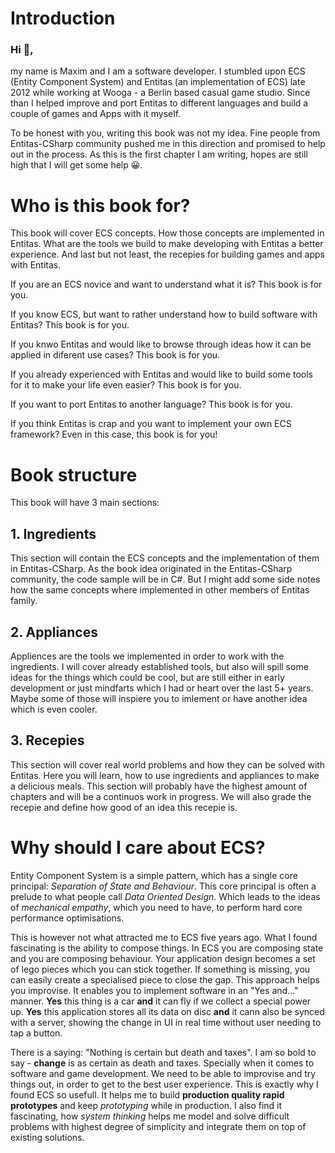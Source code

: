 # Introduction

### Hi 👋,

my name is Maxim and I am a software developer. I stumbled upon ECS (Entity Component System) and Entitas (an implementation of ECS) late 2012 while working at Wooga - a Berlin based casual game studio. Since than I helped improve and port Entitas to different languages and build a couple of games and Apps with it myself.

To be honest with you, writing this book was not my idea. Fine people from Entitas-CSharp community pushed me in this direction and promised to help out in the process. As this is the first chapter I am writing, hopes are still high that I will get some help 😀.

# Who is this book for?

This book will cover ECS concepts. How those concepts are implemented in Entitas. What are the tools we build to make developing with Entitas a better experience. And last but not least, the recepies for building games and apps with Entitas.

If you are an ECS novice and want to understand what it is? This book is for you.

If you know ECS, but want to rather understand how to build software with Entitas? This book is for you.

If you knwo Entitas and would like to browse through ideas how it can be applied in diferent use cases? This book is for you.

If you already experienced with Entitas and would like to build some tools for it to make your life even easier? This book is for you.

If you want to port Entitas to another language? This book is for you.

If you think Entitas is crap and you want to implement your own ECS framework? Even in this case, this book is for you!

# Book structure

This book will have 3 main sections:

## 1. Ingredients
This section will contain the ECS concepts and the implementation of them in Entitas-CSharp. As the book idea originated in the Entitas-CSharp community, the code sample will be in C#. But I might add some side notes how the same concepts where implemented in other members of Entitas family.

## 2. Appliances
Appliences are the tools we implemented in order to work with the ingredients. I will cover already established tools, but also will spill some ideas for the things which could be cool, but are still either in early development or just mindfarts which I had or heart over the last 5+ years. Maybe some of those will inspiere you to imlement or have another idea which is even cooler.

## 3. Recepies
This section will cover real world problems and how they can be solved with Entitas. Here you will learn, how to use ingredients and appliances to make a delicious meals. This section will probably have the highest amount of chapters and will be a continuos work in progress. We will also grade the recepie and define how good of an idea this recepie is.

# Why should I care about ECS?
Entity Component System is a simple pattern, which has a single core principal: _Separation of State and Behaviour_. This core principal is often a prelude to what people call _Data Oriented Design_. Which leads to the ideas of _mechanical empathy_, which you need to have, to perform hard core performance optimisations.

This is however not what attracted me to ECS five years ago. What I found fascinating is the ability to compose things. In ECS you are composing state and you are composing behaviour. Your application design becomes a set of lego pieces which you can stick together. If something is missing, you can easily create a specialised piece to close the gap. This approach helps you improvise. It enables you to implement software in an "Yes and..." manner. __Yes__ this thing is a car __and__ it can fly if we collect a special power up. __Yes__ this application stores all its data on disc __and__ it cann also be synced with a server, showing the change in UI in real time without user needing to tap a button.

There is a saying: "Nothing is certain but death and taxes". I am so bold to say - __change__ is as certain as death and taxes. Specially when it comes to software and game development. We need to be able to improvise and try things out, in order to get to the best user experience. This is exactly why I found ECS so usefull. It helps me to build __production quality rapid prototypes__ and keep _prototyping_ while in production. I also find it fascinating, how _system thinking_ helps me model and solve difficult problems with highest degree of simplicity and integrate them on top of existing solutions.